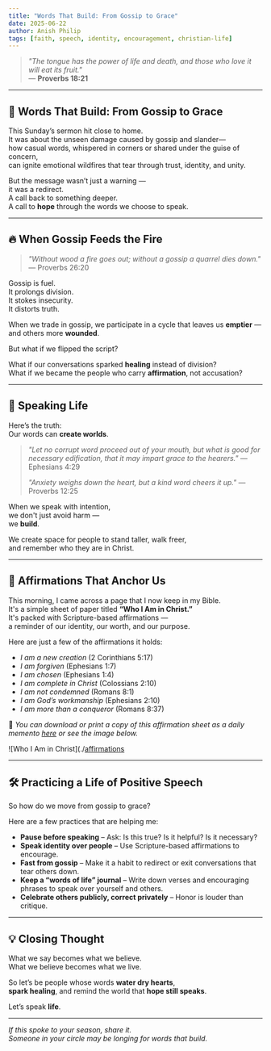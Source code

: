 ```yaml
---
title: "Words That Build: From Gossip to Grace"
date: 2025-06-22
author: Anish Philip
tags: [faith, speech, identity, encouragement, christian-life]
---
```


> _"The tongue has the power of life and death, and those who love it will eat its fruit."_  
> — **Proverbs 18:21**

---

## 🌿 Words That Build: From Gossip to Grace

This Sunday’s sermon hit close to home.  
It was about the unseen damage caused by gossip and slander—  
how casual words, whispered in corners or shared under the guise of concern,  
can ignite emotional wildfires that tear through trust, identity, and unity.

But the message wasn’t just a warning —  
it was a redirect.  
A call back to something deeper.  
A call to **hope** through the words we choose to speak.

---

## 🔥 When Gossip Feeds the Fire

> _"Without wood a fire goes out; without a gossip a quarrel dies down."_ — Proverbs 26:20

Gossip is fuel.  
It prolongs division.  
It stokes insecurity.  
It distorts truth.

When we trade in gossip, we participate in a cycle that leaves us **emptier** —  
and others more **wounded**.

But what if we flipped the script?

What if our conversations sparked **healing** instead of division?  
What if we became the people who carry **affirmation**, not accusation?

---

## 💬 Speaking Life

Here’s the truth:  
Our words can **create worlds**.

> _"Let no corrupt word proceed out of your mouth, but what is good for necessary edification, that it may impart grace to the hearers."_ — Ephesians 4:29  
>  
> _"Anxiety weighs down the heart, but a kind word cheers it up."_ — Proverbs 12:25

When we speak with intention,  
we don't just avoid harm —  
we **build**.

We create space for people to stand taller, walk freer,  
and remember who they are in Christ.

---

## 🌱 Affirmations That Anchor Us

This morning, I came across a page that I now keep in my Bible.  
It's a simple sheet of paper titled **“Who I Am in Christ.”**  
It's packed with Scripture-based affirmations —  
a reminder of our identity, our worth, and our purpose.

Here are just a few of the affirmations it holds:

- *I am a new creation* (2 Corinthians 5:17)  
- *I am forgiven* (Ephesians 1:7)  
- *I am chosen* (Ephesians 1:4)  
- *I am complete in Christ* (Colossians 2:10)  
- *I am not condemned* (Romans 8:1)  
- *I am God’s workmanship* (Ephesians 2:10)  
- *I am more than a conqueror* (Romans 8:37)

📎 *You can download or print a copy of this affirmation sheet as a daily memento [here](#) or see the image below.*

![Who I Am in Christ](./[affirmations](https://github.com/anishphilip012git/blog/blob/main/_posts/christian/affirmations.jpg)

---

## 🛠 Practicing a Life of Positive Speech

So how do we move from gossip to grace?

Here are a few practices that are helping me:

- **Pause before speaking** – Ask: Is this true? Is it helpful? Is it necessary?  
- **Speak identity over people** – Use Scripture-based affirmations to encourage.  
- **Fast from gossip** – Make it a habit to redirect or exit conversations that tear others down.  
- **Keep a “words of life” journal** – Write down verses and encouraging phrases to speak over yourself and others.  
- **Celebrate others publicly, correct privately** – Honor is louder than critique.

---

## 💡 Closing Thought

What we say becomes what we believe.  
What we believe becomes what we live.

So let’s be people whose words **water dry hearts**,  
**spark healing**, and remind the world that **hope still speaks**.

Let’s speak **life**.

---

*If this spoke to your season, share it.  
Someone in your circle may be longing for words that build.*
